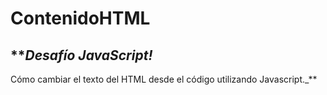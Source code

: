 # ContenidoHTML

## **_Desafío JavaScript!_

Cómo cambiar el texto del HTML desde el código utilizando Javascript._**
